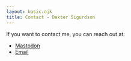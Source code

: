 ```yaml
---
layout: basic.njk
title: Contact - Dexter Sigurdson
---
```


If you want to contact me, you can reach out at:

* [Mastodon](https://mstdn.ca/@threedollarchickenparm)
* [Email](mailto:dextersig@protonmail.com)